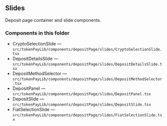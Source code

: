 ## Slides

Deposit page container and slide components.

### Components in this folder
- CryptoSelectionSlide — `src/tokenPayLib/components/depositPage/slides/CryptoSelectionSlide.tsx`
- DepositDetailsSlide — `src/tokenPayLib/components/depositPage/slides/DepositDetailsSlide.tsx`
- DepositMethodSelector — `src/tokenPayLib/components/depositPage/slides/DepositMethodSelector.tsx`
- DepositPanel — `src/tokenPayLib/components/depositPage/slides/DepositPanel.tsx`
- DepositSlide — `src/tokenPayLib/components/depositPage/slides/DepositSlide.tsx`
- FiatSelectionSlide — `src/tokenPayLib/components/depositPage/slides/FiatSelectionSlide.tsx`
